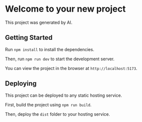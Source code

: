 # Welcome to your new project

This project was generated by AI.

## Getting Started

Run `npm install` to install the dependencies.

Then, run `npm run dev` to start the development server.

You can view the project in the browser at `http://localhost:5173`.

## Deploying

This project can be deployed to any static hosting service.

First, build the project using `npm run build`.

Then, deploy the `dist` folder to your hosting service.
